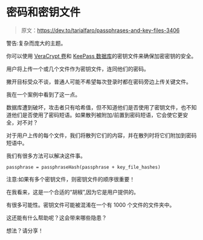 # 密码和密钥文件

> 原文：<https://dev.to/tarialfaro/passphrases-and-key-files-3406>

警告:复杂而庞大的主题。

你可以使用 [VeraCrypt 卷](https://veracrypt.fr/)和 [KeePass 数据库](https://keepassxc.org/)的密钥文件来确保加密密钥的安全。

用户将上传一个或几个文件作为密钥文件，连同他们的密码。

撇开目标受众不谈，普通人可能不希望每次登录时都在密码旁边上传关键文件。

我在一个案例中看到了这一点。

数据库遭到破坏，攻击者只有哈希值，但不知道他们是否使用了密钥文件，也不知道他们是否使用了密码短语。如果散列被附加/前置到密码短语，它会使它更安全，对不对？

对于用户上传的每个文件，我们将散列它们的内容，并在散列时将它们附加到密码短语中。

我们有很多方法可以解决这件事。

```
passphrase = passphraseHash(passphrase + key_file_hashes) 
```

注意:如果有多个密钥文件，则密钥文件的顺序很重要！

在我看来，这是一个合适的“胡椒”,因为它是用户提供的。

有很多可能性。密钥文件可能被混淆在一个有 1000 个文件的文件夹中。

这还能有什么帮助呢？这会带来哪些隐患？

想法？请分享！